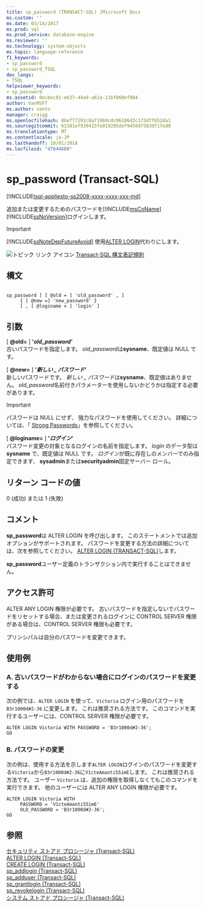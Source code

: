 ```yaml
---
title: sp_password (TRANSACT-SQL) |Microsoft Docs
ms.custom: ''
ms.date: 03/14/2017
ms.prod: sql
ms.prod_service: database-engine
ms.reviewer: ''
ms.technology: system-objects
ms.topic: language-reference
f1_keywords:
- sp_password
- sp_password_TSQL
dev_langs:
- TSQL
helpviewer_keywords:
- sp_password
ms.assetid: 0ecbec81-e637-44a9-a61e-11bf060ef084
author: VanMSFT
ms.author: vanto
manager: craigg
ms.openlocfilehash: 0bef77291c0a719b9cdc96106d3c173dff652da1
ms.sourcegitcommit: 61381ef939415fe019285def9450d7583df1fed0
ms.translationtype: MT
ms.contentlocale: ja-JP
ms.lasthandoff: 10/01/2018
ms.locfileid: "47644680"
---
```

# <a name="sppassword-transact-sql"></a>sp_password (Transact-SQL)
[!INCLUDE[tsql-appliesto-ss2008-xxxx-xxxx-xxx-md](../../includes/tsql-appliesto-ss2008-xxxx-xxxx-xxx-md.md)]

  追加または変更するためのパスワードを[!INCLUDE[msCoName](../../includes/msconame-md.md)][!INCLUDE[ssNoVersion](../../includes/ssnoversion-md.md)]ログインします。  
  
> [!IMPORTANT]  
>  [!INCLUDE[ssNoteDepFutureAvoid](../../includes/ssnotedepfutureavoid-md.md)] 使用[ALTER LOGIN](../../t-sql/statements/alter-login-transact-sql.md)代わりにします。  
  
 ![トピック リンク アイコン](../../database-engine/configure-windows/media/topic-link.gif "トピック リンク アイコン") [Transact-SQL 構文表記規則](../../t-sql/language-elements/transact-sql-syntax-conventions-transact-sql.md)  
  
## <a name="syntax"></a>構文  
  
```  
  
sp_password [ [ @old = ] 'old_password' , ]  
     { [ @new =] 'new_password' }  
     [ , [ @loginame = ] 'login' ]  
```  
  
## <a name="arguments"></a>引数  
 [  **@old=** ] **'***old_password***'**  
 古いパスワードを指定します。 *old_password*は**sysname**、既定値は NULL です。  
  
 [  **@new=** ] **'***新しい _ パスワード***'**  
 新しいパスワードです。 *新しい _ パスワード*は**sysname**、既定値はありません。 *old_password*名前付きパラメーターを使用しないかどうかは指定する必要があります。  
  
> [!IMPORTANT]  
>  パスワードは NULL にせず、 強力なパスワードを使用してください。 詳細については、「 [Strong Passwords](../../relational-databases/security/strong-passwords.md)」を参照してください。  
  
 [  **@loginame=** ] **'***ログイン***'**  
 パスワード変更の対象となるログインの名前を指定します。 *login* のデータ型は **sysname** で、既定値は NULL です。 *ログイン*が既に存在しのメンバーでのみ指定できます、 **sysadmin**または**securityadmin**固定サーバー ロール。  
  
## <a name="return-code-values"></a>リターン コードの値  
 0 (成功) または 1 (失敗)  
  
## <a name="remarks"></a>コメント  
 **sp_password**は ALTER LOGIN を呼び出します。 このステートメントでは追加オプションがサポートされます。 パスワードを変更する方法の詳細については、次を参照してください。 [ALTER LOGIN &#40;TRANSACT-SQL&#41;](../../t-sql/statements/alter-login-transact-sql.md)します。  
  
 **sp_password**ユーザー定義のトランザクション内で実行することはできません。  
  
## <a name="permissions"></a>アクセス許可  
 ALTER ANY LOGIN 権限が必要です。 古いパスワードを指定しないでパスワードをリセットする場合、または変更されるログインに CONTROL SERVER 権限がある場合は、CONTROL SERVER 権限も必要です。  
  
 プリンシパルは自分のパスワードを変更できます。  
  
## <a name="examples"></a>使用例  
  
### <a name="a-changing-the-password-of-a-login-without-knowing-the-old-password"></a>A. 古いパスワードがわからない場合にログインのパスワードを変更する  
 次の例では、`ALTER LOGIN` を使って、`Victoria` ログイン用のパスワードを `B3r1000d#2-36` に変更します。 これは推奨される方法です。 このコマンドを実行するユーザーには、CONTROL SERVER 権限が必要です。  
  
```  
ALTER LOGIN Victoria WITH PASSWORD = 'B3r1000d#2-36';  
GO  
```  
  
### <a name="b-changing-a-password"></a>B. パスワードの変更  
 次の例は、使用する方法を示します`ALTER LOGIN`ログインのパスワードを変更する`Victoria`から`B3r1000d#2-36`に`V1cteAmanti55imE`します。 これは推奨される方法です。 ユーザー `Victoria` は、追加の権限を取得しなくてもこのコマンドを実行できます。 他のユーザーには ALTER ANY LOGIN 権限が必要です。  
  
```  
ALTER LOGIN Victoria WITH   
     PASSWORD = 'V1cteAmanti55imE'   
     OLD_PASSWORD = 'B3r1000d#2-36';  
GO  
```  
  
## <a name="see-also"></a>参照  
 [セキュリティ ストアド プロシージャ &#40;Transact-SQL&#41;](../../relational-databases/system-stored-procedures/security-stored-procedures-transact-sql.md)   
 [ALTER LOGIN &#40;Transact-SQL&#41;](../../t-sql/statements/alter-login-transact-sql.md)   
 [CREATE LOGIN &#40;Transact-SQL&#41;](../../t-sql/statements/create-login-transact-sql.md)   
 [sp_addlogin &#40;Transact-SQL&#41;](../../relational-databases/system-stored-procedures/sp-addlogin-transact-sql.md)   
 [sp_adduser &#40;Transact-SQL&#41;](../../relational-databases/system-stored-procedures/sp-adduser-transact-sql.md)   
 [sp_grantlogin &#40;Transact-SQL&#41;](../../relational-databases/system-stored-procedures/sp-grantlogin-transact-sql.md)   
 [sp_revokelogin &#40;Transact-SQL&#41;](../../relational-databases/system-stored-procedures/sp-revokelogin-transact-sql.md)   
 [システム ストアド プロシージャ &#40;Transact-SQL&#41;](../../relational-databases/system-stored-procedures/system-stored-procedures-transact-sql.md)  
  
  
